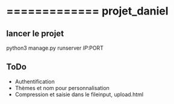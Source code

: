 =============
projet_daniel
=============

lancer le projet
----------------

python3 manage.py runserver $IP:$PORT

ToDo
----

- Authentification
- Thèmes et nom pour personnalisation
- Compression et saisie dans le fileinput, upload.html
